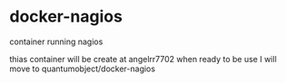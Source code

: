 docker-nagios
=============

container running nagios


thias container will be create at angelrr7702 when ready to be use I will move to quantumobject/docker-nagios
